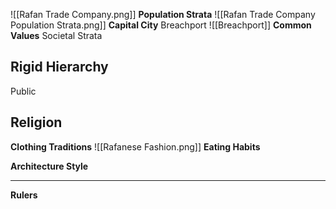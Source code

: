 ![[Rafan Trade Company.png]]
**Population Strata**
![[Rafan Trade Company Population Strata.png]]
**Capital City**
Breachport
![[Breachport]]
**Common Values**
Societal Strata


Rigid Hierarchy
- 
Public 


Religion
-   
**Clothing Traditions**
![[Rafanese Fashion.png]]
**Eating Habits**

**Architecture Style**

****

 **Rulers**
 